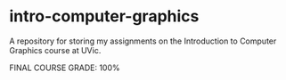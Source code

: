 # intro-computer-graphics

A repository for storing my assignments on the Introduction to Computer Graphics course at UVic.

FINAL COURSE GRADE: 100%
